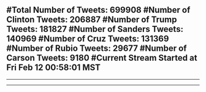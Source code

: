 #Total Number of Tweets: 699908 
#Number of Clinton Tweets: 206887
#Number of Trump Tweets: 181827
#Number of Sanders Tweets: 140969
#Number of Cruz Tweets: 131369
#Number of Rubio Tweets: 29677
#Number of Carson Tweets: 9180
#Current Stream Started at Fri Feb 12 00:58:01 MST
---
---
---
